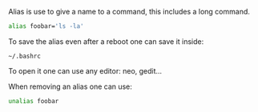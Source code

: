 Alias is use to give a name to a command, this includes a long command.

```bash 
alias foobar='ls -la'
```
To save the alias even after a reboot one can save it inside:

`~/.bashrc`

To open it one can use any editor: neo, gedit...

When removing an alias one can use:

```bash
unalias foobar
```